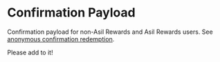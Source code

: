 # Confirmation Payload

Confirmation payload for non-Asil Rewards and Asil Rewards users. See [anonymous confirmation redemption](../../utility/redeem_confirmation/README.md).

Please add to it!
